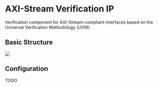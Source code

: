 # AXI-Stream Verification IP

Verification component for AXI-Stream-compliant interfaces based on the Universal Verification Methodology (UVM).

## Basic Structure

![](docs/basic-vip-diagram.png)

## Configuration

TODO
